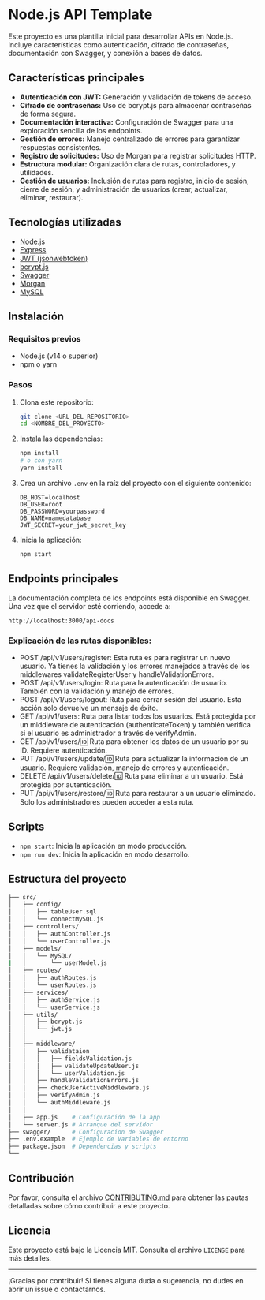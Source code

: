 # Node.js API Template

Este proyecto es una plantilla inicial para desarrollar APIs en Node.js. Incluye características como autenticación, cifrado de contraseñas, documentación con Swagger, y conexión a bases de datos.

## Características principales

- **Autenticación con JWT:** Generación y validación de tokens de acceso.
- **Cifrado de contraseñas:** Uso de bcrypt.js para almacenar contraseñas de forma segura.
- **Documentación interactiva:** Configuración de Swagger para una exploración sencilla de los endpoints.
- **Gestión de errores:** Manejo centralizado de errores para garantizar respuestas consistentes.
- **Registro de solicitudes:** Uso de Morgan para registrar solicitudes HTTP.
- **Estructura modular:** Organización clara de rutas, controladores, y utilidades.
- **Gestión de usuarios:** Inclusión de rutas para registro, inicio de sesión, cierre de sesión, y administración de usuarios (crear, actualizar, eliminar, restaurar).

## Tecnologías utilizadas

- [Node.js](https://nodejs.org/)
- [Express](https://expressjs.com/)
- [JWT (jsonwebtoken)](https://github.com/auth0/node-jsonwebtoken)
- [bcrypt.js](https://github.com/dcodeIO/bcrypt.js/)
- [Swagger](https://swagger.io/)
- [Morgan](https://github.com/expressjs/morgan)
- [MySQL](https://www.mysql.com/)

## Instalación

### Requisitos previos

- Node.js (v14 o superior)
- npm o yarn

### Pasos

1. Clona este repositorio:

   ```bash
   git clone <URL_DEL_REPOSITORIO>
   cd <NOMBRE_DEL_PROYECTO>
   ```

2. Instala las dependencias:

   ```bash
   npm install
   # o con yarn
   yarn install
   ```

3. Crea un archivo `.env` en la raíz del proyecto con el siguiente contenido:

   ```env
   DB_HOST=localhost
   DB_USER=root
   DB_PASSWORD=yourpassword
   DB_NAME=namedatabase
   JWT_SECRET=your_jwt_secret_key
   ```

4. Inicia la aplicación:
   ```bash
   npm start
   ```

## Endpoints principales

La documentación completa de los endpoints está disponible en Swagger. Una vez que el servidor esté corriendo, accede a:

```
http://localhost:3000/api-docs
```

### Explicación de las rutas disponibles:

- POST /api/v1/users/register: Esta ruta es para registrar
  un nuevo usuario. Ya tienes la validación y los errores
  manejados a través de los middlewares validateRegisterUser
  y handleValidationErrors.
- POST /api/v1/users/login: Ruta para la autenticación de
  usuario. También con la validación y manejo de errores.
- POST /api/v1/users/logout: Ruta para cerrar sesión del
  usuario. Esta acción solo devuelve un mensaje de éxito.
- GET /api/v1/users: Ruta para listar todos los usuarios.
  Está protegida por un middleware de autenticación
  (authenticateToken) y también verifica si el usuario es
  administrador a través de verifyAdmin.
- GET /api/v1/users/:id: Ruta para obtener los datos de un
  usuario por su ID. Requiere autenticación.
- PUT /api/v1/users/update/:id: Ruta para actualizar la
  información de un usuario. Requiere validación, manejo de
  errores y autenticación.
- DELETE /api/v1/users/delete/:id: Ruta para eliminar a un
  usuario. Está protegida por autenticación.
- PUT /api/v1/users/restore/:id: Ruta para restaurar a un
  usuario eliminado. Solo los administradores pueden acceder
  a esta ruta.

## Scripts

- `npm start`: Inicia la aplicación en modo producción.
- `npm run dev`: Inicia la aplicación en modo desarrollo.

## Estructura del proyecto

```bash
├── src/
│   ├── config/
│   │   ├── tableUser.sql
│   │   └── connectMySQL.js
│   ├── controllers/
│   │   ├── authController.js
│   │   └── userController.js
│   ├── models/
│   │   └── MySQL/
|   │       └── userModel.js
│   ├── routes/
│   │   ├── authRoutes.js
│   │   └── userRoutes.js
│   ├── services/
│   │   ├── authService.js
│   │   └── userService.js
│   ├── utils/
│   │   ├── bcrypt.js
│   │   └── jwt.js
│   │
│   ├── middleware/
│   │   ├── validataion
│   │   │   ├── fieldsValidation.js
│   │   │   ├── validateUpdateUser.js
│   │   │   └── userValidation.js
│   │   ├── handleValidationErrors.js
│   │   ├── checkUserActiveMiddleware.js
│   │   ├── verifyAdmin.js
│   │   └── authMiddleware.js
│   │
│   ├── app.js    # Configuración de la app
│   └── server.js # Arranque del servidor
├── swagger/      # Configuracion de Swagger
├── .env.example  # Ejemplo de Variables de entorno
├── package.json  # Dependencias y scripts
└──
```

## Contribución

Por favor, consulta el archivo [CONTRIBUTING.md](./CONTRIBUTING.md) para obtener las pautas detalladas sobre cómo contribuir a este proyecto.

## Licencia

Este proyecto está bajo la Licencia MIT. Consulta el archivo `LICENSE` para más detalles.

---

¡Gracias por contribuir! Si tienes alguna duda o sugerencia, no dudes en abrir un issue o contactarnos.
